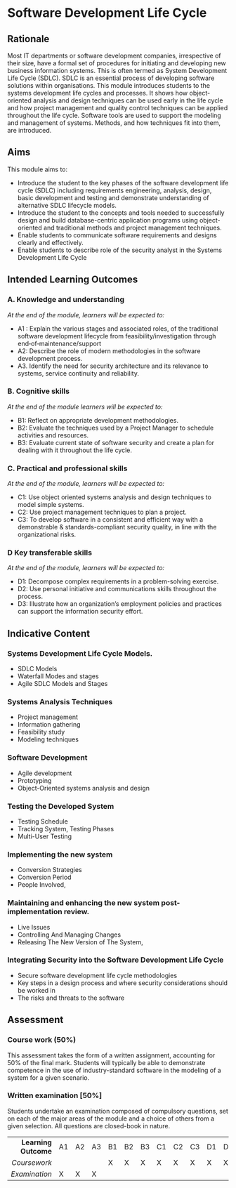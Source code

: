 # Software Development Life Cycle

## Rationale

Most IT departments or software development companies, irrespective of their size, have a formal set of procedures for initiating and developing new business information systems. This is often termed as System Development Life Cycle \(SDLC\). SDLC is an essential process of developing software solutions within organisations. This module introduces students to the systems development life cycles and processes. It shows how object-oriented analysis and design techniques can be used early in the life cycle and how project management and quality control techniques can be applied throughout the life cycle. Software tools are used to support the modeling and management of systems. Methods, and how techniques fit into them, are introduced.

## Aims

This module aims to:

* Introduce the student to the key phases of the software development life cycle \(SDLC\) including requirements engineering, analysis, design, basic development and testing and demonstrate understanding of alternative SDLC lifecycle models.
* Introduce the student to the concepts and tools needed to successfully design and build database-centric application programs using object-oriented and traditional methods and project management techniques.
* Enable students to communicate software requirements and designs clearly and effectively.
* Enable students to describe role of the security analyst in the Systems Development Life Cycle

## Intended Learning Outcomes

### A. Knowledge and understanding

_At the end of the module, learners will be expected to:_

* A1 : Explain the various stages and associated roles, of the traditional software development lifecycle from feasibility/investigation through end‐of‐maintenance/support 
* A2: Describe the role of modern methodologies in the software development process.
* A3. Identify the need for security architecture and its relevance to systems, service continuity and reliability.

### B. Cognitive skills

_At the end of the module learners will be expected to:_

* B1: Reflect on appropriate development methodologies. 
* B2:  Evaluate the techniques used by a Project Manager to schedule activities and resources.
* B3: Evaluate current state of software security and create a plan for dealing with it throughout the life cycle.

### C. Practical and professional skills

_At the end of the module, learners will be expected to:_

* C1: Use object oriented systems analysis and design techniques to model simple systems. 
* C2: Use project management techniques to plan a project. 
* C3: To develop software in a consistent and efficient way with a demonstrable & standards-compliant security quality, in line with the organizational risks.

### D Key transferable skills

_At the end of the module, learners will be expected to:_

* D1: Decompose complex requirements in a problem-solving exercise.
* D2: Use personal initiative and communications skills throughout the process.
* D3: Illustrate how an organization’s employment policies and practices can support the information security effort.

## Indicative Content

### Systems Development Life Cycle Models.

* SDLC Models
* Waterfall Modes and stages
* Agile SDLC Models and Stages 

### Systems Analysis Techniques

* Project management 
* Information gathering 
* Feasibility study 
* Modeling techniques 

### Software Development

* Agile development 
* Prototyping 
* Object-Oriented systems analysis and design

### Testing the Developed System

* Testing Schedule
* Tracking System, Testing Phases 
* Multi-User Testing

### Implementing the new system

* Conversion Strategies
* Conversion Period
* People Involved, 

### Maintaining and enhancing the new system post-implementation review.

* Live Issues
* Controlling And Managing Changes
* Releasing The New Version of The System,

### Integrating Security into the Software Development Life Cycle

* Secure software development life cycle methodologies
* Key steps in a design process and where security considerations should be worked in
* The risks and threats to the software

## Assessment

### Course work \(50%\)

This assessment takes the form of a written assignment, accounting for 50% of the final mark. Students will typically be able to demonstrate competence in the use of industry-standard software in the modeling of a system for a given scenario.

### Written examination \[50%\]

Students undertake an examination composed of compulsory questions, set on each of the major areas of the module and a choice of others from a given selection. All questions are closed-book in nature.

|  |  |  |  |  |  |  |  |  |  |  |  |  |
| ---: | :--- | :--- | :--- | :--- | :--- | :--- | :--- | :--- | :--- | :--- | :--- | :--- |
| **Learning Outcome** | A1 | A2 | A3 | B1 | B2 | B3 | C1 | C2 | C3 | D1 | D2 | D3 |
| _Coursework_ |  |  |  | X | X | X | X | X | X | X | X | X |
| _Examination_ | X | X | X |  |  |  |  |  |  |  |  |  |

